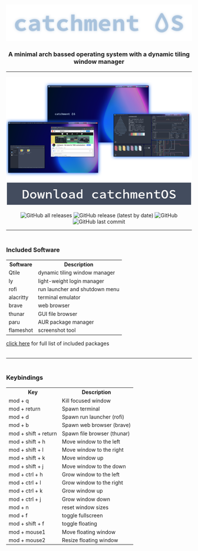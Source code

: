 <p align="center">
  <img src="pictures/Catchment_OS_Logo.png" />
</p>
<h3 align="center">
   A minimal arch bassed operating system with a dynamic tiling window manager
</h3>
<hr>
<p align="center">
  <img src="pictures/overview.png" />
  <a href="https://github.com/VUWJackB/catchmentOS/releases"><img src="pictures/download.png" /></a><br><br>
  <img alt="GitHub all releases" src="https://img.shields.io/github/downloads/VUWJackB/catchmentOS/total">
  <img alt="GitHub release (latest by date)" src="https://img.shields.io/github/v/release/VUWJackB/catchmentOS">
  <img alt="GitHub" src="https://img.shields.io/github/license/VUWJackB/catchmentOS">
  <img alt="GitHub last commit" src="https://img.shields.io/github/last-commit/VUWJackB/catchmentOS">
</p>

<hr>

<h3><br>Included Software</h3>

<table style=" margin-left: auto;
  margin-right: auto;">
  <tr>
    <th>Software</th>
    <th>Description</th>
  </tr>
  <tr>
    <td>Qtile</td>
    <td>dynamic tiling window manager</td>
  </tr>
  <tr>
    <td>ly</td>
    <td>light-weight login manager</td>
  </tr>
  <tr>
    <td>rofi</td>
    <td>run launcher and shutdown menu</td>
  </tr>
  <tr>
    <td>alacritty</td>
    <td>terminal emulator</td>
  </tr>
  <tr>
    <td>brave</td>
    <td>web browser</td>
  </tr>
  <tr>
    <td>thunar</td>
    <td>GUI file browser</td>
  </tr>
  <tr>
    <td>paru</td>
    <td>AUR package manager</td>
  </tr>
  <tr>
    <td>flameshot</td>
    <td>screenshot tool</td>
  </tr>
</table>

<p><a href="airootfs/root/catchmentOS-install-script/pkg-files">click here</a> for full list of included packages<br><br></p>

<hr>

<h3><br>Keybindings</h3>

<table style=" margin-left: auto;
  margin-right: auto;">
  <tr>
    <th>Key</th>
    <th>Description</th>
  </tr>
  <tr>
    <td>mod + q</td>
    <td>Kill focused window</td>
  </tr>
  <tr>
    <td>mod + return</td>
    <td>Spawn terminal</td>
  </tr>
  <tr>
    <td>mod + d</td>
    <td>Spawn run launcher (rofi)</td>
  </tr>
  <tr>
    <td>mod + b</td>
    <td>Spawn web browser (brave)</td>
  </tr>
  <tr>
    <td>mod + shift + return</td>
    <td>Spawn file browser (thunar)</td>
  </tr>
  <tr>
    <td>mod + shift + h</td>
    <td>Move window to the left</td>
  </tr>
  <tr>
    <td>mod + shift + l</td>
    <td>Move window to the right</td>
  </tr>
  <tr>
    <td>mod + shift + k</td>
    <td>Move window up</td>
  </tr>
  <tr>
    <td>mod + shift + j</td>
    <td>Move window to the down</td>
  </tr>
  <tr>
    <td>mod + ctrl + h</td>
    <td>Grow window to the left</td>
  </tr>
  <tr>
    <td>mod + ctrl + l</td>
    <td>Grow window to the right</td>
  </tr>
  <tr>
    <td>mod + ctrl + k</td>
    <td>Grow window up</td>
  </tr>
  <tr>
    <td>mod + ctrl + j</td>
    <td>Grow window down</td>
  </tr>
  <tr>
    <td>mod + n</td>
    <td>reset window sizes</td>
  </tr>
  <tr>
    <td>mod + f</td>
    <td>toggle fullscreen</td>
  </tr>
  <tr>
    <td>mod + shift + f</td>
    <td>toggle floating</td>
  </tr>
  <tr>
    <td>mod + mouse1</td>
    <td>Move floating window</td>
  </tr>
  <tr>
    <td>mod + mouse2</td>
    <td>Resize floating window</td>
  </tr>
</table>
